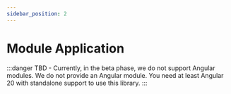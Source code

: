 ```yaml
---
sidebar_position: 2
---
```


# Module Application

:::danger
TBD - Currently, in the beta phase, we do not support Angular modules. We do not provide an Angular module. You need at least Angular 20 with standalone support to use this library.
:::
